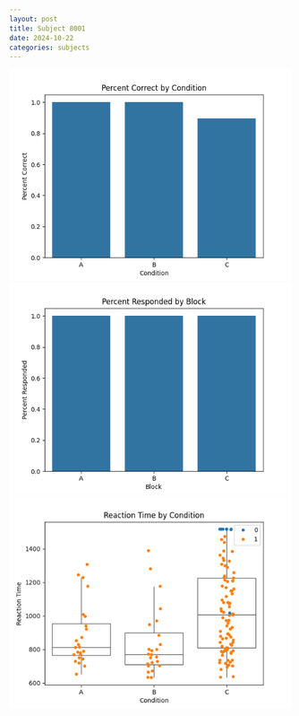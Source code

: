 ```yaml
---
layout: post
title: Subject 8001
date: 2024-10-22
categories: subjects
---
```


![](data/8001/run-4/8001_ATS_percent_correct.png)
![](data/8001/run-4/8001_ATS_percent_responded.png)
![](data/8001/run-4/8001_ATS_rt.png)
